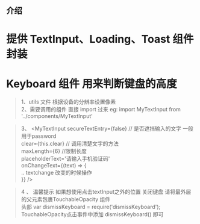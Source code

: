 ## 介绍
# 提供 TextInput、Loading、Toast 组件封装
# Keyboard 组件 用来判断键盘的高度

> 1、utils 文件  根据设备的分辨率设置像素  
> 2、需要调用的组件 直接 import 过来 eg:
import MyTextInput from '../components/MyTextInput'

> 3、
    <MyTextInput
        secureTextEntry={false}  // 是否遮挡输入的文字 一般用于password  
        clear={this.clear} // 调用清楚文字的方法  
        maxLength={6} //限制长度  
        placeholderText='请输入手机验证码'   
        onChangeText={(text) => {  
            .. textchange 改变的时候操作  
    }} />  

>4 、 温馨提示 如果想使用点击textInput之外的位置   关闭键盘 请将最外层的父元素包裹TouchableOpacity 组件  
> 头部 var dismissKeyboard = require('dismissKeyboard');     TouchableOpacity点击事件中添加 dismissKeyboard() 即可